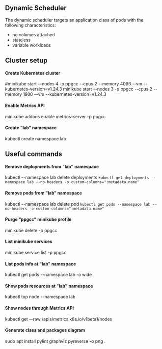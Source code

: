 ## Dynamic Scheduler

The dynamic scheduler targets an application class of pods with the following characteristics:

- no volumes attached
- stateless
- variable workloads


## Cluster setup

#### Create Kubernetes cluster
#minikube start --nodes 4 -p ppgcc --cpus 2 --memory 4096 --vm --kubernetes-version=v1.24.3
minikube start --nodes 3 -p ppgcc --cpus 2 --memory 1900 --vm --kubernetes-version=v1.24.3

#### Enable Metrics API
minikube addons enable metrics-server -p ppgcc

#### Create "lab" namespace
kubectl create namespace lab


## Useful commands

#### Remove deployments from "lab" namespace
kubectl --namespace lab delete deployments `kubectl get deployments --namespace lab --no-headers -o custom-columns=":metadata.name"`

#### Remove pods from "lab" namespace
kubectl --namespace lab delete pod `kubectl get pods --namespace lab --no-headers -o custom-columns=":metadata.name"`

#### Purge "ppgcc" minikube profile
minikube delete -p ppgcc

#### List minikube services
minikube service list -p ppgcc

#### List pods info at "lab" namespace
kubectl get pods --namespace lab -o wide

#### Show pods resources at "lab" namespace
kubectl top node --namespace lab

#### Show nodes through Metrics API
kubectl get --raw /apis/metrics.k8s.io/v1beta1/nodes

#### Generate class and packages diagram
sudo apt install pylint graphviz
pyreverse -o png .
